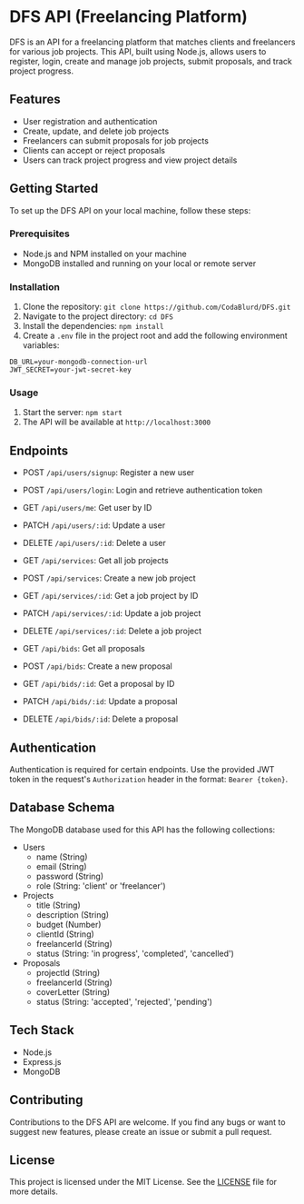 # DFS API (Freelancing Platform)

DFS is an API for a freelancing platform that matches clients and freelancers for various job projects. This API, built using Node.js, allows users to register, login, create and manage job projects, submit proposals, and track project progress.

## Features

- User registration and authentication
- Create, update, and delete job projects
- Freelancers can submit proposals for job projects
- Clients can accept or reject proposals
- Users can track project progress and view project details

## Getting Started

To set up the DFS API on your local machine, follow these steps:

### Prerequisites

- Node.js and NPM installed on your machine
- MongoDB installed and running on your local or remote server

### Installation

1. Clone the repository: `git clone https://github.com/CodaBlurd/DFS.git`
2. Navigate to the project directory: `cd DFS`
3. Install the dependencies: `npm install`
4. Create a `.env` file in the project root and add the following environment variables:

```
DB_URL=your-mongodb-connection-url
JWT_SECRET=your-jwt-secret-key
```

### Usage

1. Start the server: `npm start`
2. The API will be available at `http://localhost:3000`

## Endpoints

- POST `/api/users/signup`: Register a new user
- POST `/api/users/login`: Login and retrieve authentication token
- GET `/api/users/me`: Get user by ID
- PATCH `/api/users/:id`: Update a user
- DELETE `/api/users/:id`: Delete a user

- GET `/api/services`: Get all job projects
- POST `/api/services`: Create a new job project
- GET `/api/services/:id`: Get a job project by ID
- PATCH `/api/services/:id`: Update a job project
- DELETE `/api/services/:id`: Delete a job project

- GET `/api/bids`: Get all proposals
- POST `/api/bids`: Create a new proposal
- GET `/api/bids/:id`: Get a proposal by ID
- PATCH `/api/bids/:id`: Update a proposal
- DELETE `/api/bids/:id`: Delete a proposal

## Authentication

Authentication is required for certain endpoints. Use the provided JWT token in the request's `Authorization` header in the format: `Bearer {token}`.

## Database Schema

The MongoDB database used for this API has the following collections:

- Users
  - name (String)
  - email (String)
  - password (String)
  - role (String: 'client' or 'freelancer')
- Projects
  - title (String)
  - description (String)
  - budget (Number)
  - clientId (String)
  - freelancerId (String)
  - status (String: 'in progress', 'completed', 'cancelled')
- Proposals
  - projectId (String)
  - freelancerId (String)
  - coverLetter (String)
  - status (String: 'accepted', 'rejected', 'pending')

## Tech Stack

- Node.js
- Express.js
- MongoDB

## Contributing

Contributions to the DFS API are welcome. If you find any bugs or want to suggest new features, please create an issue or submit a pull request.

## License

This project is licensed under the MIT License. See the [LICENSE](LICENSE) file for more details.
